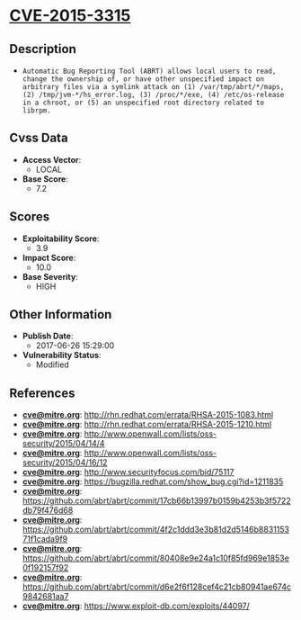 
# [CVE-2015-3315](https://cve.mitre.org/cgi-bin/cvename.cgi?name=CVE-2015-3315)

## Description

- `Automatic Bug Reporting Tool (ABRT) allows local users to read, change the ownership of, or have other unspecified impact on arbitrary files via a symlink attack on (1) /var/tmp/abrt/*/maps, (2) /tmp/jvm-*/hs_error.log, (3) /proc/*/exe, (4) /etc/os-release in a chroot, or (5) an unspecified root directory related to librpm.`

## Cvss Data

- **Access Vector**:
  - LOCAL
- **Base Score**:
  - 7.2

## Scores

- **Exploitability Score**:
  - 3.9
- **Impact Score**:
  - 10.0
- **Base Severity**:
  - HIGH

## Other Information

- **Publish Date**:
  - 2017-06-26 15:29:00
- **Vulnerability Status**:
  - Modified

## References

- **cve@mitre.org**: http://rhn.redhat.com/errata/RHSA-2015-1083.html
- **cve@mitre.org**: http://rhn.redhat.com/errata/RHSA-2015-1210.html
- **cve@mitre.org**: http://www.openwall.com/lists/oss-security/2015/04/14/4
- **cve@mitre.org**: http://www.openwall.com/lists/oss-security/2015/04/16/12
- **cve@mitre.org**: http://www.securityfocus.com/bid/75117
- **cve@mitre.org**: https://bugzilla.redhat.com/show_bug.cgi?id=1211835
- **cve@mitre.org**: https://github.com/abrt/abrt/commit/17cb66b13997b0159b4253b3f5722db79f476d68
- **cve@mitre.org**: https://github.com/abrt/abrt/commit/4f2c1ddd3e3b81d2d5146b883115371f1cada9f9
- **cve@mitre.org**: https://github.com/abrt/abrt/commit/80408e9e24a1c10f85fd969e1853e0f192157f92
- **cve@mitre.org**: https://github.com/abrt/abrt/commit/d6e2f6f128cef4c21cb80941ae674c9842681aa7
- **cve@mitre.org**: https://www.exploit-db.com/exploits/44097/

